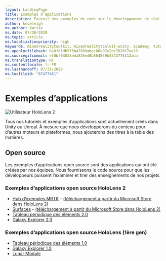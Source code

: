 ```yaml
---
layout: LandingPage
title: Exemples d’applications
description: Fournit des exemples de code sur le développement de réalité mixte.
author: keveleigh
ms.author: kurtie
ms.date: 07/30/2020
ms.topic: article
ms.localizationpriority: high
keywords: mixedrealitytoolkit, mixedrealitytoolkit-unity, academy, tutoriel
ms.openlocfilehash: ba0fe1db533b47088abecb6e97e2dc7826f7ee23
ms.sourcegitcommit: ef0bf03833eda826ed0b884859b4573775112aba
ms.translationtype: HT
ms.contentlocale: fr-FR
ms.lasthandoff: 07/31/2020
ms.locfileid: "87477461"
---
```

# <a name="sample-apps"></a>Exemples d’applications

![Utilisateur HoloLens 2](images/08_Tutorials.png)

Tous nos tutoriels et exemples d’applications sont actuellement créés dans Unity ou Unreal. À mesure que nous développerons du contenu pour d’autres moteurs et plateformes, nous ajouterons des titres à la table des matières.

## <a name="open-source"></a>Open source

Les exemples d’applications open source sont des applications qui ont été créées par nos équipes. Nous fournissons le code source pour que les développeurs puissent l’examiner et tirer des enseignements de nos projets.

### <a name="hololens-2-open-source-sample-apps"></a>Exemples d’applications open source HoloLens 2
* [Hub d’exemples MRTK](https://microsoft.github.io/MixedRealityToolkit-Unity/Documentation/README_ExampleHub.html) - [(téléchargement à partir du Microsoft Store dans HoloLens 2)](https://www.microsoft.com/en-us/p/mrtk-examples-hub/9mv8c39l2sj4)
* [Surfaces](sampleapp-surfaces.md) - [(téléchargement à partir du Microsoft Store dans HoloLens 2)](https://www.microsoft.com/en-us/p/surfaces/9nvkpv3sk3x0)
* [Tableau périodique des éléments 2.0](https://medium.com/@dongyoonpark/bringing-the-periodic-table-of-the-elements-app-to-hololens-2-with-mrtk-v2-a6e3d8362158)
* [Galaxy Explorer 2.0](galaxy-explorer-update.md)

### <a name="hololens-1st-gen-open-source-sample-apps"></a>Exemples d’applications open source HoloLens (1ère gen)
* [Tableau périodique des éléments 1.0](periodic-table-of-the-elements.md)
* [Galaxy Explorer 1.0](galaxy-explorer.md)
* [Lunar Module](lunar-module.md)


